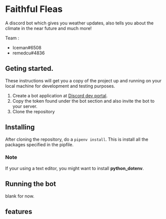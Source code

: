 # Faithful Fleas

A discord bot which gives you weather updates, also tells you about 
the climate in the near future and much more!

Team :
- Iceman#6508
- remedcu#4836 

## Geting started.
These instructions will get you a copy of the project up and running on your local machine for development and testing
 purposes.

1. Create a bot application at [Discord dev portal](https://discordapp.com/developers/applications/).
2. Copy the token found under the bot section and also invite the bot to your server.
3. Clone the repository

## Installing
After cloning the repository, do a `pipenv install`.
This is install all the packages specified in the pipfile.

### Note
If your using a text editor, you might want to install **python_dotenv**.
 
## Running the bot
blank for now.

## features





